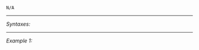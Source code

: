 `N/A`


---
*Syntaxes:*

<!-- [] call `BIS_fnc_moduleCAS` -->

---
*Example 1:*

<!-- 
```sqf
[] call BIS_fnc_moduleCAS;
``` -->
